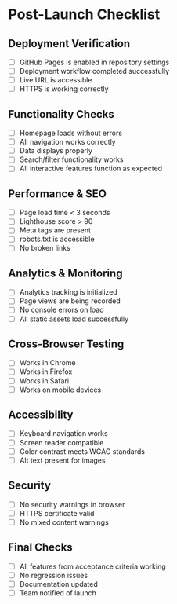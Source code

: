 # Post-Launch Checklist

## Deployment Verification
- [ ] GitHub Pages is enabled in repository settings
- [ ] Deployment workflow completed successfully
- [ ] Live URL is accessible
- [ ] HTTPS is working correctly

## Functionality Checks
- [ ] Homepage loads without errors
- [ ] All navigation works correctly
- [ ] Data displays properly
- [ ] Search/filter functionality works
- [ ] All interactive features function as expected

## Performance & SEO
- [ ] Page load time < 3 seconds
- [ ] Lighthouse score > 90
- [ ] Meta tags are present
- [ ] robots.txt is accessible
- [ ] No broken links

## Analytics & Monitoring
- [ ] Analytics tracking is initialized
- [ ] Page views are being recorded
- [ ] No console errors on load
- [ ] All static assets load successfully

## Cross-Browser Testing
- [ ] Works in Chrome
- [ ] Works in Firefox
- [ ] Works in Safari
- [ ] Works on mobile devices

## Accessibility
- [ ] Keyboard navigation works
- [ ] Screen reader compatible
- [ ] Color contrast meets WCAG standards
- [ ] Alt text present for images

## Security
- [ ] No security warnings in browser
- [ ] HTTPS certificate valid
- [ ] No mixed content warnings

## Final Checks
- [ ] All features from acceptance criteria working
- [ ] No regression issues
- [ ] Documentation updated
- [ ] Team notified of launch
